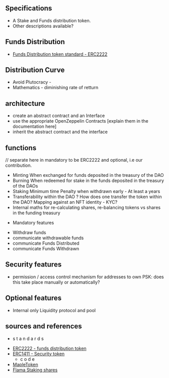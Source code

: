 ## Specifications

* A Stake and Funds distribution token.
* Other descriptions available?


## Funds Distribution

* [Funds Distribution token standard - ERC2222](https://github.com/ethereum/EIPs/issues/2222)



## Distribution Curve

* Avoid Plutocracy -
* Mathematics - diminishing rate of retturn

## architecture
* create an abstract contract and an Interface
* use the appropriate OpenZeppelin Contracts [explain them in the documentation here]
* inherit the abstract contract and the interface



## functions
// separate here in mandatory to be ERC2222 and optional, i.e our contribution.
* Minting
  When exchanged for funds deposited in the treasury of the DAO
* Burning
  When redeemed for stake in the funds deposited in the treasury of the DAOs
* Staking
  Minimum time
  Penalty when withdrawn early - At least a years
* Transferability within the DAO ?
  How does one transfer the token within the DAO?
  Mapping against an NFT identity - KYC?
* Internal maths for re-calculating shares, re-balancing tokens vs shares in the funding treasury

- Mandatory features
* Withdraw funds
* communicate withdrawable funds
* communicate Funds Distributed
* communicate Funds Withdrawn


## Security features
* permission / access control mechanism for addresses to own PSK: does this take place manually or automatically?

## Optional features

* Internal only Liquidity protocol and pool



## sources and references
  - s t a n d a r d s
* [ERC2222 - funds distribution token](https://github.com/ethereum/EIPs/issues/2222)
* [ERC1411 - Security token](https://github.com/ethereum/EIPs/issues/1411)
  - c o d e
* [MapleToken](https://github.com/maple-labs/maple-token)
* [Flama Staking shares](https://github.com/FlamaToken/Staking/)
